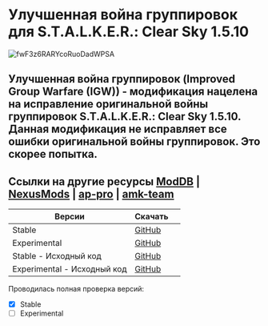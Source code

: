 # Улучшенная война группировок для S.T.A.L.K.E.R.: Clear Sky 1.5.10
![fwF3z6RARYcoRuoDadWPSA](https://github.com/PastKNIGHT/IGW/assets/122475826/96e1c969-ed09-46d9-b2b8-64158b8fd5ae)
## Улучшенная война группировок (Improved Group Warfare (IGW)) - модификация нацелена на исправление оригинальной войны группировок S.T.A.L.K.E.R.: Clear Sky 1.5.10. Данная модификация не исправляет все ошибки оригинальной войны группировок. Это скорее попытка.

## Ссылки на другие ресурсы [ModDB](https://www.moddb.com/games/stalker-clear-sky/downloads/improved-group-warfare) | [NexusMods](https://www.nexusmods.com/stalkerclearsky/mods/506) | [ap-pro](https://ap-pro.ru/forums/topic/4109-uluchshennaya-voyna-gruppirovok-dlya-stalker-clear-sky-1510) | [amk-team](https://www.amk-team.ru/forum/topic/14713-uluchshennaja-vojna-gruppirovok-dlja-stalker-clear-sky-1510)

|Версии|Скачать||
|----|-----|-------|
|Stable|[GitHub](https://github.com/PastKNIGHT/IGW/releases/tag/Stable)||
|Experimental|[GitHub](https://github.com/PastKNIGHT/IGW/releases/tag/Experimental)||
|Stable - Исходный код|[GitHub](https://github.com/PastKNIGHT/IGW/tree/main/Improved%20Group%20Warfare%20-%20Stable/gamedata/configs/misc)||
|Experimental - Исходный код|[GitHub](https://github.com/PastKNIGHT/IGW/tree/main/Improved%20Group%20Warfare%20-%20Experimental%20(11.06.2024))||

Проводилась полная проверка версий:
- [x] Stable
- [ ] Experimental
